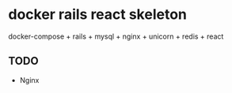 # docker rails react skeleton
docker-compose + rails + mysql + nginx + unicorn + redis + react

## TODO
- Nginx
